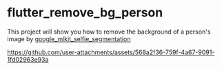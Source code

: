 # flutter_remove_bg_person

This project will show you how to remove the background of a person's image by [google_mlkit_selfie_segmentation](https://pub.dev/packages/google_mlkit_selfie_segmentation)




https://github.com/user-attachments/assets/568a2f36-759f-4a67-9091-1fd02963e93a

